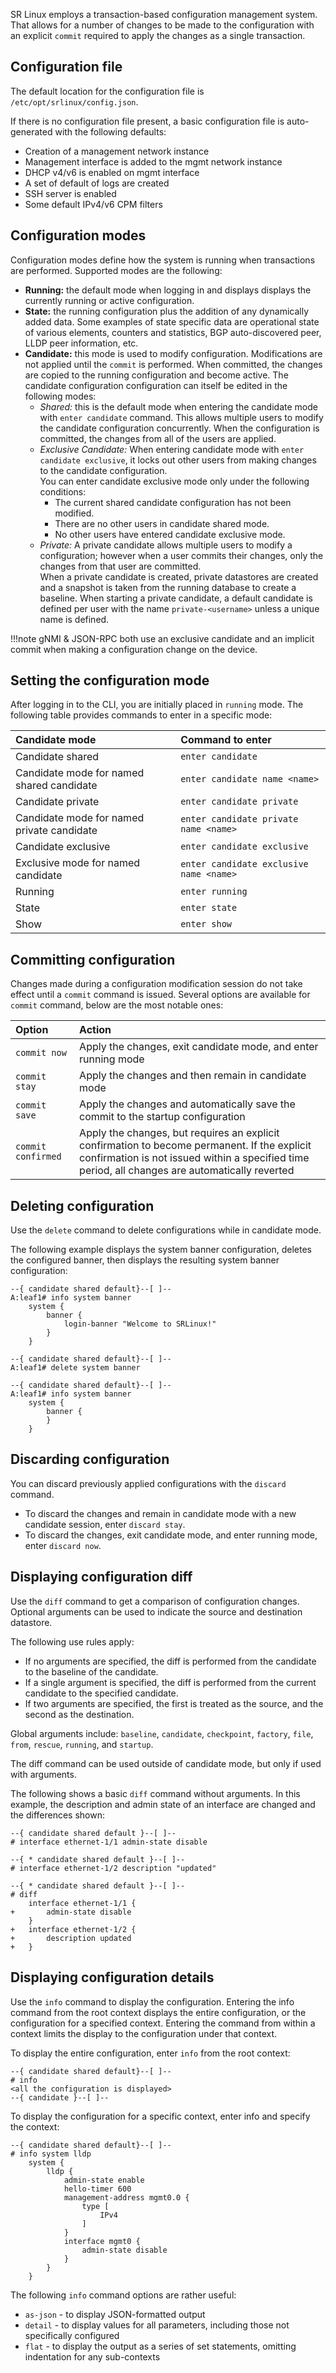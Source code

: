 SR Linux employs a transaction-based configuration management system. That allows for a number of changes to be made to the configuration with an explicit `commit` required to apply the changes as a single transaction.

## Configuration file
The default location for the configuration file is `/etc/opt/srlinux/config.json`.

If there is no configuration file present, a basic configuration file is auto-generated with the following defaults:

* Creation of a management network instance
* Management interface is added to the mgmt network instance
* DHCP v4/v6 is enabled on mgmt interface
* A set of default of logs are created
* SSH server is enabled
* Some default IPv4/v6 CPM filters

## Configuration modes

Configuration modes define how the system is running when transactions are performed. Supported modes are the following:

* **Running:** the default mode when logging in and displays displays the currently running or active configuration.
* **State:** the running configuration plus the addition of any dynamically added data.  Some examples of state specific data are operational state of various elements, counters and statistics, BGP auto-discovered peer, LLDP peer information, etc.
* **Candidate:** this mode is used to modify configuration. Modifications are not applied until the `commit` is performed. When committed, the changes are copied to the running configuration and become
active. The candidate configuration configuration can itself be edited in the following modes:
    * *Shared:* this is the default mode when entering the candidate mode with `enter candidate` command.  This allows multiple users to modify the candidate configuration concurrently. When the configuration is committed, the changes from all of the users are applied.
    * *Exclusive Candidate:* When entering candidate mode with `enter candidate exclusive`, it locks out other users from making changes to the candidate configuration.  
      You can enter candidate exclusive mode only under the following conditions:  
        * The current shared candidate configuration has not been modified.
        * There are no other users in candidate shared mode.
        * No other users have entered candidate exclusive mode.
    * *Private:* A private candidate allows multiple users to modify a configuration; however when a user commits their changes, only the changes from that user are committed.  
      When a private candidate is created, private datastores are created and a snapshot is taken from the running database to create a baseline. When starting a private candidate, a default candidate is defined per user with the name `private-<username>` unless a unique name is defined.

!!!note
    gNMI & JSON-RPC both use an exclusive candidate and an implicit commit when making a configuration change on the device.

## Setting the configuration mode
After logging in to the CLI, you are initially placed in `running` mode. The following table provides commands to enter in a specific mode:

| Candidate mode                             | Command to enter                        |
| :----------------------------------------- | :-------------------------------------- |
| Candidate shared                           | `enter candidate`                       |
| Candidate mode for named shared candidate  | `enter candidate name <name>`           |
| Candidate private                          | `enter candidate private`               |
| Candidate mode for named private candidate | `enter candidate private name <name>`   |
| Candidate exclusive                        | `enter candidate exclusive`             |
| Exclusive mode for named candidate         | `enter candidate exclusive name <name>` |
| Running                                    | `enter running`                         |
| State                                      | `enter state`                           |
| Show                                       | `enter show`                            |

## Committing configuration
Changes made during a configuration modification session do not take effect until a `commit` command is issued. Several options are available for `commit` command, below are the most notable ones:

| Option             | Action                                                                                                                                                                                          |
| :----------------- | :---------------------------------------------------------------------------------------------------------------------------------------------------------------------------------------------- |
| `commit now`       | Apply the changes, exit candidate mode, and enter running mode                                                                                                                                  |
| `commit stay`      | Apply the changes and then remain in candidate mode                                                                                                                                             |
| `commit save`      | Apply the changes and automatically save the commit to the startup configuration                                                                                                                |
| `commit confirmed` | Apply the changes, but requires an explicit confirmation to become permanent. If the explicit confirmation is not issued within a specified time period, all changes are automatically reverted |

## Deleting configuration
Use the `delete` command to delete configurations while in candidate mode.

The following example displays the system banner configuration, deletes the configured banner, then displays the resulting system banner configuration:
```linenums="1"
--{ candidate shared default}--[ ]--
A:leaf1# info system banner
    system {
        banner {
            login-banner "Welcome to SRLinux!"
        }
    }

--{ candidate shared default}--[ ]--
A:leaf1# delete system banner

--{ candidate shared default}--[ ]--
A:leaf1# info system banner
    system {
        banner {
        }
    }
```

## Discarding configuration
You can discard previously applied configurations with the `discard` command.

* To discard the changes and remain in candidate mode with a new candidate session, enter `discard stay`.
* To discard the changes, exit candidate mode, and enter running mode, enter `discard now`.

## Displaying configuration diff
Use the `diff` command to get a comparison of configuration changes. Optional arguments can be used to indicate the source and destination datastore.

The following use rules apply:
* If no arguments are specified, the diff is performed from the candidate to the baseline of the candidate.
* If a single argument is specified, the diff is performed from the current candidate to the specified candidate.
* If two arguments are specified, the first is treated as the source, and the second as the destination.

Global arguments include: `baseline`, `candidate`, `checkpoint`, `factory`, `file`, `from`, `rescue`, `running`, and `startup`.

The diff command can be used outside of candidate mode, but only if used with arguments.

The following shows a basic `diff` command without arguments. In this example, the description and admin state of an interface are changed and the differences shown:
```linenums="1"
--{ candidate shared default }--[ ]--
# interface ethernet-1/1 admin-state disable

--{ * candidate shared default }--[ ]--
# interface ethernet-1/2 description "updated"

--{ * candidate shared default }--[ ]--
# diff
    interface ethernet-1/1 {
+       admin-state disable
    }
+   interface ethernet-1/2 {
+       description updated
+   }
```

## Displaying configuration details
Use the `info` command to display the configuration. Entering the info command from the root context displays the entire configuration, or the configuration for a specified context. Entering the command from within a context limits the display to the configuration under that context.

To display the entire configuration, enter `info` from the root context:
```
--{ candidate shared default}--[ ]--
# info
<all the configuration is displayed>
--{ candidate }--[ ]--
```

To display the configuration for a specific context, enter info and specify the context:
```
--{ candidate shared default}--[ ]--
# info system lldp
    system {
        lldp {
            admin-state enable
            hello-timer 600
            management-address mgmt0.0 {
                type [
                    IPv4
                ]
            }
            interface mgmt0 {
                admin-state disable
            }
        }
    }
```

The following `info` command options are rather useful:

* `as-json` - to display JSON-formatted output
* `detail` - to display values for all parameters, including those not specifically configured
* `flat` -  to display the output as a series of set statements, omitting indentation for any sub-contexts
